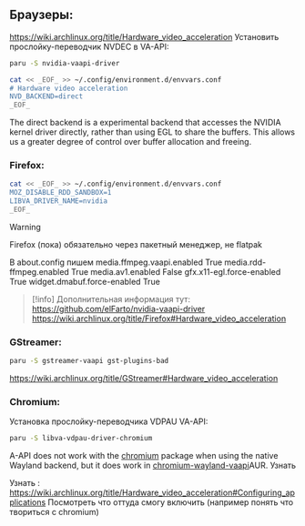 ## Браузеры:
https://wiki.archlinux.org/title/Hardware_video_acceleration
Установить прослойку-переводчик NVDEC в VA-API:
```bash
paru -S nvidia-vaapi-driver
```

```bash
cat << _EOF_ >> ~/.config/environment.d/envvars.conf
# Hardware video acceleration
NVD_BACKEND=direct
_EOF_
```
The direct backend is a experimental backend that accesses the NVIDIA kernel driver directly, rather than using EGL to share the buffers. This allows us a greater degree of control over buffer allocation and freeing.

### Firefox:

```bash
cat << _EOF_ >> ~/.config/environment.d/envvars.conf
MOZ_DISABLE_RDD_SANDBOX=1
LIBVA_DRIVER_NAME=nvidia 
_EOF_
```

>[!warning]
>Firefox (пока) обязательно через пакетный менеджер, не flatpak

В about.config пишем
media.ffmpeg.vaapi.enabled True
media.rdd-ffmpeg.enabled True
media.av1.enabled False
gfx.x11-egl.force-enabled True
widget.dmabuf.force-enabled True
>[!info]
>Дополнительная информация тут:
>https://github.com/elFarto/nvidia-vaapi-driver
>https://wiki.archlinux.org/title/Firefox#Hardware_video_acceleration

### GStreamer:
```bash
paru -S gstreamer-vaapi gst-plugins-bad
```
https://wiki.archlinux.org/title/GStreamer#Hardware_video_acceleration


### Chromium:
Установка прослойку-переводчика VDPAU VA-API:
```bash
paru -S libva-vdpau-driver-chromium
```


A-API does not work with the [chromium](https://archlinux.org/packages/?name=chromium) package when using the native Wayland backend, but it does work in [chromium-wayland-vaapi](https://aur.archlinux.org/packages/chromium-wayland-vaapi/)AUR. Узнать

Узнать :
https://wiki.archlinux.org/title/Hardware_video_acceleration#Configuring_applications
Посмотреть что оттуда смогу включить (например понять что твориться с chromium)
